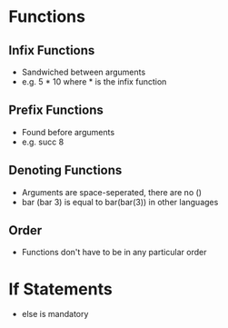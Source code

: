 # Functions
## Infix Functions
- Sandwiched between arguments
- e.g. 5 * 10 where * is the infix function
## Prefix Functions
- Found before arguments
- e.g. succ 8
## Denoting Functions
- Arguments are space-seperated, there are no ()
- bar (bar 3) is equal to bar(bar(3)) in other languages
## Order
- Functions don't have to be in any particular order

# If Statements
- else is mandatory
